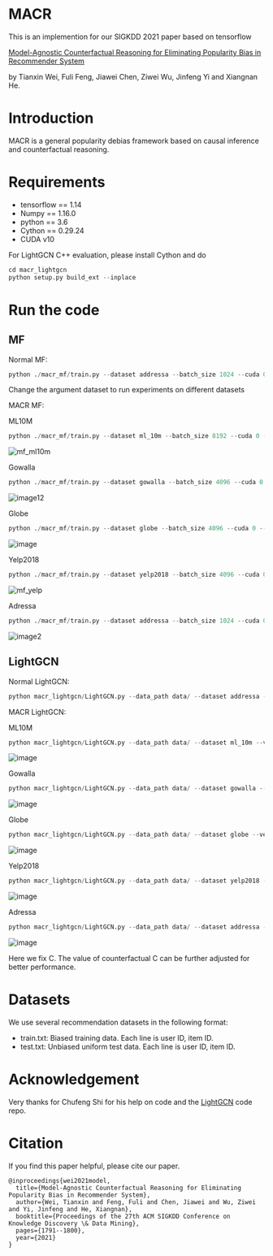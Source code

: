 # MACR
This is an implemention for our SIGKDD 2021 paper based on tensorflow

[Model-Agnostic Counterfactual Reasoning for Eliminating Popularity Bias in Recommender System](https://arxiv.org/abs/2010.15363)

by Tianxin Wei, Fuli Feng, Jiawei Chen, Ziwei Wu, Jinfeng Yi and Xiangnan He.
# Introduction
MACR is a general popularity debias framework based on causal inference and counterfactual reasoning.
# Requirements
* tensorflow == 1.14
* Numpy == 1.16.0
* python == 3.6
* Cython == 0.29.24
* CUDA v10

For LightGCN C++ evaluation, please install Cython and do
```Python
cd macr_lightgcn
python setup.py build_ext --inplace
```
# Run the code
## MF

Normal MF:
```Python
python ./macr_mf/train.py --dataset addressa --batch_size 1024 --cuda 0 --saveID 1 --log_interval 10 --lr 0.001 --train normalbce --test normal
```
Change the argument dataset to run experiments on different datasets

MACR MF:

ML10M
```Python
python ./macr_mf/train.py --dataset ml_10m --batch_size 8192 --cuda 0 --saveID 0 --log_interval 10 --lr 0.001 --check_c 1 --start 30 --end 31 --step 1 --train rubibceboth --test rubi --alpha 1e-3 --beta 1e-3
```
![mf_ml10m](https://user-images.githubusercontent.com/37143015/131950971-71a1707f-30bb-4f89-bc3c-03d805414aca.png)

Gowalla
```Python
python ./macr_mf/train.py --dataset gowalla --batch_size 4096 --cuda 0 --saveID 0 --log_interval 10 --lr 0.001 --check_c 1 --start 40 --end 41 --step 1 --train rubibceboth --test rubi --alpha 1e-2 --beta 1e-3
```
![image12](https://user-images.githubusercontent.com/37143015/131951141-fa84d985-e6b3-4d3b-a932-306821504c18.png)

Globe
```Python
python ./macr_mf/train.py --dataset globe --batch_size 4096 --cuda 0 --saveID 0 --log_interval 10 --lr 0.001 --check_c 1 --start 30 --end 31 --step 1 --train rubibceboth --test rubi --alpha 1e-3 --beta 1e-3
```
![image](https://user-images.githubusercontent.com/37143015/131952919-65b9cd9a-87a1-4baf-b9e3-3ce72169cbe3.png)

Yelp2018
```Python
python ./macr_mf/train.py --dataset yelp2018 --batch_size 4096 --cuda 0 --saveID 0 --log_interval 10 --lr 0.001 --check_c 1 --start 40 --end 41 --step 1 --train rubibceboth --test rubi --alpha 1e-2 --beta 1e-3
```
![mf_yelp](https://user-images.githubusercontent.com/37143015/131951078-9a9c4540-55a7-4e08-a329-2578208172b1.png)

Adressa
```Python
python ./macr_mf/train.py --dataset addressa --batch_size 1024 --cuda 0 --saveID 0 --log_interval 10 --lr 0.001 --check_c 1 --start 30 --end 31 --step 1 --train rubibceboth --test rubi --alpha 1e-3 --beta 1e-3
```
![image2](https://user-images.githubusercontent.com/37143015/131950898-27a25c94-a6ee-4194-8d91-054de60ade37.png)
## LightGCN
Normal LightGCN:
```Python
python macr_lightgcn/LightGCN.py --data_path data/ --dataset addressa --verbose 1 --layer_size [64,64] --Ks [20] --loss bce --test normal --epoch 2000 --early_stop 1 --lr 0.001 --batch_size 1024 --gpu_id 1 --log_interval 10
```

MACR LightGCN:

ML10M
```Python
python macr_lightgcn/LightGCN.py --data_path data/ --dataset ml_10m --verbose 1 --layer_size [64,64] --Ks [20] --loss bceboth --test rubiboth --start 40 --end 41 --step 1 --epoch 2000 --early_stop 1 --lr 0.001 --batch_size 8192 --gpu_id 0 --log_interval 10 --alpha 1e-2 --beta 1e-3
```
![image](https://user-images.githubusercontent.com/37143015/131952138-5de9b23b-f12e-432d-9427-3b274580c18c.png)

Gowalla
```Python
python macr_lightgcn/LightGCN.py --data_path data/ --dataset gowalla --verbose 1 --layer_size [64,64] --Ks [20] --loss bceboth --test rubiboth --start 40 --end 41 --step 1 --epoch 2000 --early_stop 1 --lr 0.001 --batch_size 4096 --gpu_id 0 --log_interval 10 --alpha 1e-2 --beta 1e-3
```
![image](https://user-images.githubusercontent.com/37143015/131952287-d04e3a77-ce4f-4bf9-a043-531371bf10e8.png)

Globe
```Python
python macr_lightgcn/LightGCN.py --data_path data/ --dataset globe --verbose 1 --layer_size [64,64] --Ks [20] --loss bceboth --test rubiboth --start 60 --end 61 --step 1 --epoch 2000 --early_stop 1 --lr 0.001 --batch_size 4096 --gpu_id 0 --log_interval 10 --alpha 1e-2 --beta 1e-3
```
![image](https://user-images.githubusercontent.com/37143015/131952397-1de45ac2-f1a5-43a2-9b6d-8cd2634799d2.png)

Yelp2018
```Python
python macr_lightgcn/LightGCN.py --data_path data/ --dataset yelp2018 --verbose 1 --layer_size [64,64] --Ks [20] --loss bceboth --test rubiboth --start 40 --end 41 --step 1 --epoch 2000 --early_stop 1 --lr 0.001 --batch_size 4096 --gpu_id 0 --log_interval 10 --alpha 1e-2 --beta 1e-3
```
![image](https://user-images.githubusercontent.com/37143015/131952545-3fd9a4d8-73d4-418f-8491-a5294cadadec.png)

Adressa
```Python
python macr_lightgcn/LightGCN.py --data_path data/ --dataset addressa --verbose 1 --layer_size [64,64] --Ks [20] --loss bceboth --test rubiboth --start 30 --end 31 --step 1 --epoch 2000 --early_stop 1 --lr 0.001 --batch_size 1024 --gpu_id 0 --log_interval 10 --alpha 1e-2 --beta 1e-3
```
![image](https://user-images.githubusercontent.com/37143015/131951823-2ee91466-e4b9-479b-8e93-06d6c8162e59.png)

Here we fix C. The value of counterfactual C can be further adjusted for better performance.
# Datasets
We use several recommendation datasets in the following format:
* train.txt: Biased training data. Each line is user ID, item ID.
* test.txt: Unbiased uniform test data. Each line is user ID, item ID.
# Acknowledgement 
Very thanks for Chufeng Shi for his help on code and the [LightGCN](https://github.com/kuandeng/LightGCN) code repo.
# Citation
If you find this paper helpful, please cite our paper.
```
@inproceedings{wei2021model,
  title={Model-Agnostic Counterfactual Reasoning for Eliminating Popularity Bias in Recommender System},
  author={Wei, Tianxin and Feng, Fuli and Chen, Jiawei and Wu, Ziwei and Yi, Jinfeng and He, Xiangnan},
  booktitle={Proceedings of the 27th ACM SIGKDD Conference on Knowledge Discovery \& Data Mining},
  pages={1791--1800},
  year={2021}
}
```






